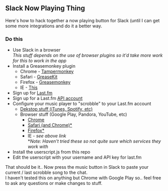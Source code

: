 ## Slack Now Playing Thing ##

Here's how to hack together a now playing button for Slack (until I can get some more integrations and do it a better way.

### Do this
* Use Slack in a browser  
    *This stuff depends on the use of browser plugins so it'd take more work for this to work in the app*
* Install a Greasemonkey plugin
    * Chrome - [Tampermonkey](https://chrome.google.com/webstore/detail/tampermonkey/dhdgffkkebhmkfjojejmpbldmpobfkfo?hl=en)
    * Safari - [GreaseKit](http://www.macupdate.com/app/mac/20718/greasekit)
    * Firefox - [Greasemonkey](https://addons.mozilla.org/en-US/firefox/addon/greasemonkey/)
    * IE - [This](https://www.google.com/chrome/browser/)
* Sign up for [Last.fm](https://secure.last.fm/join)
* Sign up for a Last.fm [API account](http://www.last.fm/api/account/create)
* Configure your music player to "scrobble" to your Last.fm account
    * [Dekstop stuff (iTunes, Spotify, etc)](http://www.last.fm/download)
    * Browser stuff (Google Play, Pandora, YouTube, etc)
        * [Chrome](https://chrome.google.com/webstore/detail/lastfm-scrobbler/hhinaapppaileiechjoiifaancjggfjm?hl=en)
        * [Safari (and Chrome)*](http://scroblr.fm/)
        * [Firefox*](https://addons.mozilla.org/en-us/firefox/addon/foxyscrobbler/)  
        * IE - *see above link*  
**Note: Haven't tried these so not quite sure which services they work with*
* Install the userscript.js from this repo
* Edit the userscript with your username and API key for last.fm

That should be it.. Now press the music button in Slack to paste your current / last scrobble song to the chat.  
I haven't tested this on anything but Chrome with Google Play so.. feel free to ask any questions or make changes to stuff.
